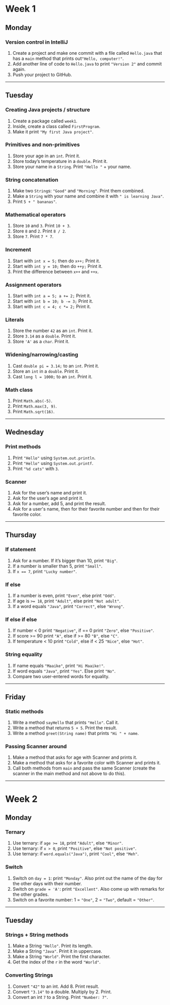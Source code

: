# Week 1

## Monday

### Version control in IntelliJ

1. Create a project and make one commit with a file called `Hello.java` that has a `main` method that prints out`"Hello, computer!"`.
2. Add another line of code to `Hello.java` to print `"Version 2"` and commit again.
3. Push your project to GitHub.

---

## Tuesday

### Creating Java projects / structure

1. Create a package called `week1`.
2. Inside, create a class called `FirstProgram`.
3. Make it print `"My first Java project"`.

### Primitives and non-primitives

1. Store your age in an `int`. Print it.
2. Store today’s temperature in a `double`. Print it.
3. Store your name in a `String`. Print `"Hello "` + your name.

### String concatenation

1. Make two `String`s: `"Good"` and `"Morning"`. Print them combined.
2. Make a `String` with your name and combine it with `" is learning Java"`.
3. Print `5 + " bananas"`.

### Mathematical operators

1. Store `10` and `3`. Print `10 + 3`.
2. Store `8` and `2`. Print `8 / 2`.
3. Store `7`. Print `7 * 7`.

### Increment

1. Start with `int x = 5;` then do `x++;` Print it.
2. Start with `int y = 10;` then do `++y;` Print it.
3. Print the difference between `x++` and `++x`.

### Assignment operators

1. Start with `int a = 5; a += 2;` Print it.
2. Start with `int b = 10; b -= 3;` Print it.
3. Start with `int c = 4; c *= 2;` Print it.

### Literals

1. Store the number `42` as an `int`. Print it.
2. Store `3.14` as a `double`. Print it.
3. Store `'A'` as a `char`. Print it.

### Widening/narrowing/casting

1. Cast `double pi = 3.14;` to an `int`. Print it.
2. Store an `int` in a `double`. Print it.
3. Cast `long l = 1000;` to an `int`. Print it.

### Math class

1. Print `Math.abs(-5)`.
2. Print `Math.max(3, 9)`.
3. Print `Math.sqrt(16)`.

---

## Wednesday

### Print methods

1. Print `"Hello"` using `System.out.println`.
2. Print `"Hello"` using `System.out.printf`.
3. Print `"%d cats"` with `3`.

### Scanner

1. Ask for the user’s name and print it.
2. Ask for the user’s age and print it.
3. Ask for a number, add 5, and print the result.
4. Ask for a user's name, then for their favorite number and then for their favorite color.

---

## Thursday

### If statement

1. Ask for a number. If it’s bigger than 10, print `"Big"`.
2. If a number is smaller than 5, print `"Small"`. 
3. If `x == 7`, print `"Lucky number"`.

### If else

1. If a number is even, print `"Even"`, else print `"Odd"`.
2. If age is `>= 18`, print `"Adult"`, else print `"Not adult"`.
3. If a word equals `"Java"`, print `"Correct"`, else `"Wrong"`.

### If else if else

1. If number < 0 print `"Negative"`, if == 0 print `"Zero"`, else `"Positive"`.
2. If score >= 90 print `"A"`, else if >= 80 `"B"`, else `"C"`.
3. If temperature < 10 print `"Cold"`, else if < 25 `"Nice"`, else `"Hot"`.

### String equality

1. If name equals `"Maaike"`, print `"Hi Maaike!"`.
2. If word equals `"Java"`, print `"Yes"`. Else print `"No"`.
3. Compare two user-entered words for equality.

---

## Friday

### Static methods

1. Write a method `sayHello` that prints `"Hello"`. Call it.
2. Write a method that returns `5 + 5`. Print the result.
3. Write a method `greet(String name)` that prints `"Hi " + name`.

### Passing Scanner around

1. Make a method that asks for age with Scanner and prints it.
2. Make a method that asks for a favorite color with Scanner and prints it.
3. Call both methods from `main` and pass the same Scanner (create the scanner in the main method and not above to do this).

---

# Week 2

## Monday

### Ternary

1. Use ternary: if `age >= 18`, print `"Adult"`, else `"Minor"`.
2. Use ternary: if `x > 0`, print `"Positive"`, else `"Not positive"`.
3. Use ternary: if `word.equals("Java")`, print `"Cool"`, else `"Meh"`.

### Switch

1. Switch on `day = 1`: print `"Monday"`. Also print out the name of the day for the other days with their number.
2. Switch on `grade = 'A'`: print `"Excellent"`. Also come up with remarks for the other grades.
3. Switch on a favorite number: 1 = `"One"`, 2 = `"Two"`, default = `"Other"`.

---

## Tuesday

### Strings + String methods

1. Make a String `"Hello"`. Print its length.
2. Make a String `"Java"`. Print it in uppercase.
3. Make a String `"World"`. Print the first character.
4. Get the index of the `r` in the word `"World"`.

### Converting Strings

1. Convert `"42"` to an int. Add 8. Print result.
2. Convert `"3.14"` to a double. Multiply by 2. Print.
3. Convert an int `7` to a String. Print `"Number: 7"`.

